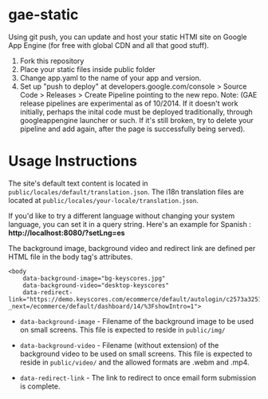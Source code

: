 gae-static
================
Using git push, you can update and host your static HTMl site on Google App Engine (for free with global CDN and all that good stuff).

1. Fork this repository
2. Place your static files inside public folder
3. Change app.yaml to the name of your app and version.
4. Set up "push to deploy" at developers.google.com/console > Source Code > Releases > Create Pipeline pointing to the new repo. 
Note: (GAE release pipelines are experimental as of 10/2014. If it doesn't work initially, perhaps the inital code must be deployed traditionally, through googleappengine launcher or such. If it's still broken, try to delete your pipeline and add again, after the page is successfully being served).

Usage Instructions
==================
The site's default text content is located in `public/locales/default/translation.json`. The i18n translation files are located at `public/locales/your-locale/translation.json`.

If you'd like to try a different language without changing your system language, you can set it in a query string. Here's an example for Spanish : **http://localhost:8080/?setLng=es**

The background image, background video and redirect link are defined per HTML file in the body tag's attributes.

```
<body
	data-background-image="bg-keyscores.jpg"
	data-background-video="desktop-keyscores"
	data-redirect-link="https://demo.keyscores.com/ecommerce/default/autologin/c2573a3251800fd18a3c4c8f6c501a462cb6bd40?_next=/ecommerce/default/dashboard/14/%3FshowIntro=1">
```


- `data-background-image` - Filename of the background image to be used on small screens. This file is expected to reside in `public/img/`

- `data-background-video` - Filename (without extension) of the background video to be used on small screens. This file is expected to reside in `public/video/` and the allowed formats are .webm and .mp4.

- `data-redirect-link` - The link to redirect to once email form submission is complete.